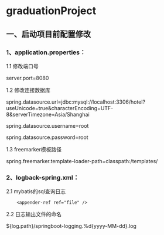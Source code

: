 # graduationProject

## 一、启动项目前配置修改 
### 1、application.properties：
1.1 修改端口号  

server.port=8080 

1.2 修改连接数据库 

spring.datasource.url=jdbc:mysql://localhost:3306/hotel?useUnicode=true&characterEncoding=UTF-8&serverTimezone=Asia/Shanghai  

spring.datasource.username=root 

spring.datasource.password=root  

1.3 freemarker模板路径  

spring.freemarker.template-loader-path=classpath:/templates/  
 
 ### 2、logback-spring.xml： 
 
 2.1 mybatis的sql查询日志 
 <logger name="com.anxing.sys.mapper" level="DEBUG" addtivity="false"> 
	
    	<appender-ref ref="file" /> 
	
 </logger> 
 
  2.2 日志输出文件的命名 
  
   <fileNamePattern>${log.path}/springboot-logging.%d{yyyy-MM-dd}.log</fileNamePattern>

